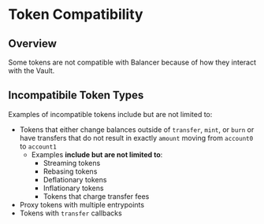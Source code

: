 # Token Compatibility

## Overview

Some tokens are not compatible with Balancer because of how they interact with the Vault.

## Incompatibile Token Types

Examples of incompatible tokens include but are not limited to:

* Tokens that either change balances outside of `transfer`, `mint`, or `burn` or have transfers that do not result in exactly `amount` moving from `account0` to `account1`
  * Examples **include but are not limited to**:
    * Streaming tokens
    * Rebasing tokens
    * Deflationary tokens
    * Inflationary tokens
    * Tokens that charge transfer fees
* Proxy tokens with multiple entrypoints
* Tokens with `transfer` callbacks
